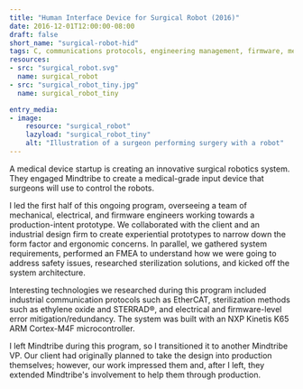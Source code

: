```yaml
---
title: "Human Interface Device for Surgical Robot (2016)"
date: 2016-12-01T12:00:00-08:00
draft: false
short_name: "surgical-robot-hid"
tags: C, communications protocols, engineering management, firmware, medical, networks, program management
resources:
- src: "surgical_robot.svg"
  name: surgical_robot
- src: "surgical_robot_tiny.jpg"
  name: surgical_robot_tiny

entry_media:
- image:
    resource: "surgical_robot"
    lazyload: "surgical_robot_tiny"
    alt: "Illustration of a surgeon performing surgery with a robot"
---
```

A medical device startup is creating an innovative surgical robotics system. They engaged Mindtribe to create a medical-grade input device that surgeons will use to control the robots.

I led the first half of this ongoing program, overseeing a team of mechanical, electrical, and firmware engineers working towards a production-intent prototype. We collaborated with the client and an industrial design firm to create experiential prototypes to narrow down the form factor and ergonomic concerns. In parallel, we gathered system requirements, performed an FMEA to understand how we were going to address safety issues, researched sterilization solutions, and kicked off the system architecture.

Interesting technologies we researched during this program included industrial communication protocols such as EtherCAT, sterilization methods such as ethylene oxide and STERRAD®, and electrical and firmware-level error mitigation/redundancy. The system was built with an NXP Kinetis K65 ARM Cortex-M4F microcontroller.

I left Mindtribe during this program, so I transitioned it to another Mindtribe VP. Our client had originally planned to take the design into production themselves; however, our work impressed them and, after I left, they extended Mindtribe's involvement to help them through production.
